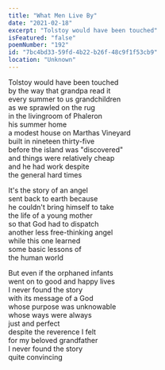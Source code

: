 ```yaml
---
title: "What Men Live By"
date: "2021-02-18"
excerpt: "Tolstoy would have been touched"
isFeatured: "false"
poemNumber: "192"
id: "7bc4bd33-59fd-4b22-b26f-48c9f1f53cb9"
location: "Unknown"
---
```


Tolstoy would have been touched  
by the way that grandpa read it  
every summer to us grandchildren  
as we sprawled on the rug  
in the livingroom of Phaleron  
his summer home  
a modest house on Marthas Vineyard  
built in nineteen thirty-five  
before the island was "discovered"  
and things were relatively cheap  
and he had work despite  
the general hard times

It's the story of an angel  
sent back to earth because  
he couldn't bring himself to take  
the life of a young mother  
so that God had to dispatch  
another less free-thinking angel  
while this one learned  
some basic lessons of  
the human world

But even if the orphaned infants  
went on to good and happy lives  
I never found the story  
with its message of a God  
whose purpose was unknowable  
whose ways were always  
just and perfect  
despite the reverence I felt  
for my beloved grandfather  
I never found the story  
quite convincing
